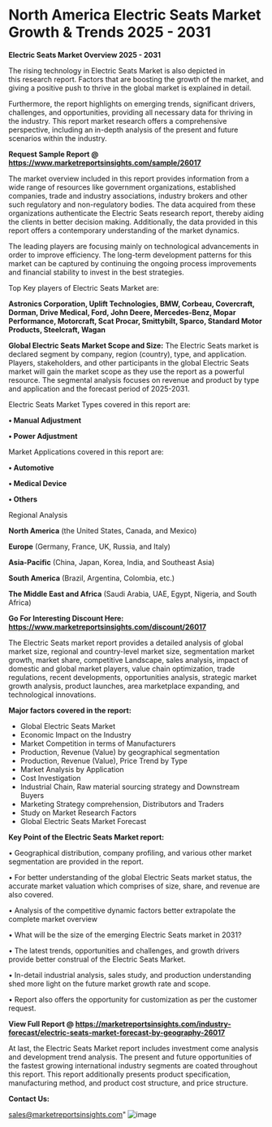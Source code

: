# North America Electric Seats Market Growth & Trends 2025 - 2031

<Strong> Electric Seats Market Overview 2025 - 2031</strong>

The rising technology in Electric Seats Market is also depicted in this research report. Factors that are boosting the growth of the market, and giving a positive push to thrive in the global market is explained in detail.

Furthermore, the report highlights on emerging trends, significant drivers, challenges, and opportunities, providing all necessary data for thriving in the industry. This report market research offers a comprehensive perspective, including an in-depth analysis of the present and future scenarios within the industry.

<strong>Request Sample Report @ <a href=https://www.marketreportsinsights.com/sample/26017>https://www.marketreportsinsights.com/sample/26017</a></strong>

The market overview included in this report provides information from a wide range of resources like government organizations, established companies, trade and industry associations, industry brokers and other such regulatory and non-regulatory bodies. The data acquired from these organizations authenticate the Electric Seats research report, thereby aiding the clients in better decision making. Additionally, the data provided in this report offers a contemporary understanding of the market dynamics.

The leading players are focusing mainly on technological advancements in order to improve efficiency. The long-term development patterns for this market can be captured by continuing the ongoing process improvements and financial stability to invest in the best strategies.

Top Key players of Electric Seats Market are:

<strong>Astronics Corporation, Uplift Technologies, BMW, Corbeau, Covercraft, Dorman, Drive Medical, Ford, John Deere, Mercedes-Benz, Mopar Performance, Motorcraft, Scat Procar, Smittybilt, Sparco, Standard Motor Products, Steelcraft, Wagan</strong>

<strong><b>Global Electric Seats Market Scope and Size:</b></strong>
The Electric Seats market is declared segment by company, region (country), type, and application. Players, stakeholders, and other participants in the global Electric Seats market will gain the market scope as they use the report as a powerful resource. The segmental analysis focuses on revenue and product by type and application and the forecast period of 2025-2031.

Electric Seats Market Types covered in this report are:

<strong>• Manual Adjustment

• Power Adjustment</strong>

Market Applications covered in this report are:

<strong>• Automotive

• Medical Device

• Others</strong> 

Regional Analysis

<strong>North America</strong> (the United States, Canada, and Mexico)

<strong>Europe</strong> (Germany, France, UK, Russia, and Italy)

<strong>Asia-Pacific</strong> (China, Japan, Korea, India, and Southeast Asia)

<strong>South America</strong> (Brazil, Argentina, Colombia, etc.)

<strong>The Middle East and Africa</strong> (Saudi Arabia, UAE, Egypt, Nigeria, and South Africa)

<strong>Go For Interesting Discount Here: <a href=https://www.marketreportsinsights.com/discount/26017>https://www.marketreportsinsights.com/discount/26017</a></strong>

The Electric Seats market report provides a detailed analysis of global market size, regional and country-level market size, segmentation market growth, market share, competitive Landscape, sales analysis, impact of domestic and global market players, value chain optimization, trade regulations, recent developments, opportunities analysis, strategic market growth analysis, product launches, area marketplace expanding, and technological innovations.

<strong><b>Major factors covered in the report:</b></strong>
<ul>
  <li>Global Electric Seats Market </li>
  <li>Economic Impact on the Industry</li>
  <li>Market Competition in terms of Manufacturers</li>
  <li>Production, Revenue (Value) by geographical segmentation</li>
  <li>Production, Revenue (Value), Price Trend by Type</li>
  <li>Market Analysis by Application</li>
  <li>Cost Investigation</li>
  <li>Industrial Chain, Raw material sourcing strategy and Downstream Buyers</li>
  <li>Marketing Strategy comprehension, Distributors and Traders</li>
  <li>Study on Market Research Factors</li>
  <li>Global Electric Seats Market Forecast</li>
</ul>

<strong><b>Key Point of the Electric Seats Market report:</b></strong>

• Geographical distribution, company profiling, and various other market segmentation are provided in the report.

• For better understanding of the global Electric Seats market status, the accurate market valuation which comprises of size, share, and revenue are also covered.

• Analysis of the competitive dynamic factors better extrapolate the complete market overview

• What will be the size of the emerging Electric Seats market in 2031?

• The latest trends, opportunities and challenges, and growth drivers provide better construal of the Electric Seats Market.

• In-detail industrial analysis, sales study, and production understanding shed more light on the future market growth rate and scope.

• Report also offers the opportunity for customization as per the customer request.

<strong><b>View Full Report @ <a href=https://marketreportsinsights.com/industry-forecast/electric-seats-market-forecast-by-geography-26017>https://marketreportsinsights.com/industry-forecast/electric-seats-market-forecast-by-geography-26017</a></b></strong>


At last, the Electric Seats Market report includes investment come analysis and development trend analysis. The present and future opportunities of the fastest growing international industry segments are coated throughout this report. This report additionally presents product specification, manufacturing method, and product cost structure, and price structure.

<strong>Contact Us:</strong>

sales@marketreportsinsights.com"
![image](https://github.com/user-attachments/assets/7276e3c8-30a0-41c9-9a05-e79c5becc1e2)
